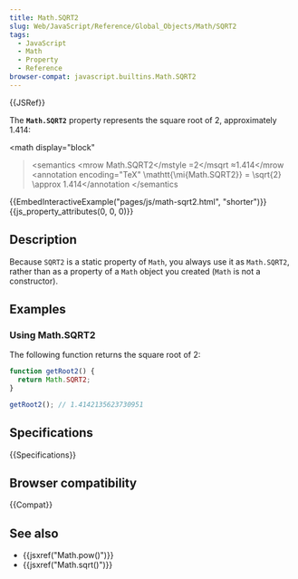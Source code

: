 ```yaml
---
title: Math.SQRT2
slug: Web/JavaScript/Reference/Global_Objects/Math/SQRT2
tags:
  - JavaScript
  - Math
  - Property
  - Reference
browser-compat: javascript.builtins.Math.SQRT2
---
```

{{JSRef}}

The **`Math.SQRT2`** property represents the square root of 2, approximately
1.414:

\<math display="block"

> \<semantics \<mrow <mstyle mathvariant="monospace"><mi>Math.SQRT2</mi>\</mstyle <mo>=</mo><msqrt><mn>2</mn>\</msqrt <mo>≈</mo><mn>1.414</mn>\</mrow \<annotation
> encoding="TeX" \mathtt{\mi{Math.SQRT2}} = \sqrt{2} \approx 1.414\</annotation
> \</semantics </math>

{{EmbedInteractiveExample("pages/js/math-sqrt2.html", "shorter")}}{{js_property_attributes(0, 0, 0)}}

## Description

Because `SQRT2` is a static property of `Math`, you always use it as
`Math.SQRT2`, rather than as a property of a `Math` object you created (`Math`
is not a constructor).

## Examples

### Using Math.SQRT2

The following function returns the square root of 2:

```js
function getRoot2() {
  return Math.SQRT2;
}

getRoot2(); // 1.4142135623730951
```

## Specifications

{{Specifications}}

## Browser compatibility

{{Compat}}

## See also

*   {{jsxref("Math.pow()")}}
*   {{jsxref("Math.sqrt()")}}
